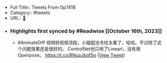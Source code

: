 - Full Title:: Tweets From Op7418
- Category:: #tweets
- URL:: [🔗](https://twitter.com/op7418)
- ### Highlights first synced by #Readwise [[October 16th, 2023]]
    - #AnimateDiff  视频转视频流程，小姐姐法令纹太重了，哈哈。不过除了这个问题效果还是很好的。
      ControlNet也只用了Lineart，没有用Openpose。 https://t.co/8NupJbqfSo ([View Tweet](https://twitter.com/op7418/status/1713416187248550196))
